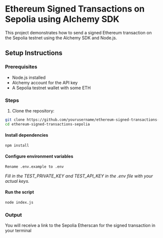 # Ethereum Signed Transactions on Sepolia using Alchemy SDK

This project demonstrates how to send a signed Ethereum transaction on the Sepolia testnet using the Alchemy SDK and Node.js.

## Setup Instructions

### Prerequisites

- Node.js installed
- Alchemy account for the API key
- A Sepolia testnet wallet with some ETH

### Steps

1. Clone the repository:

```bash
git clone https://github.com/yourusername/ethereum-signed-transactions-sepolia.git
cd ethereum-signed-transactions-sepolia
```

#### Install dependencies

```bash
npm install
```

#### Configure environment variables

```bash
Rename .env.example to .env
```

_Fill in the TEST_PRIVATE_KEY and TEST_API_KEY in the .env file with your actual keys._

#### Run the script

```bash
node index.js
```

### Output

You will receive a link to the Sepolia Etherscan for the signed transaction in your terminal